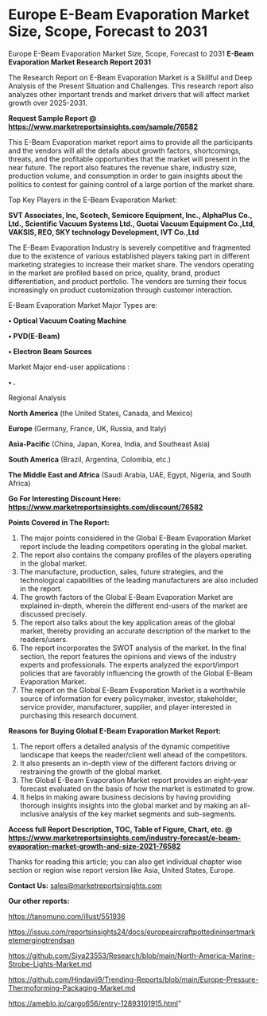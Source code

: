# Europe E-Beam Evaporation Market Size, Scope, Forecast to 2031
 Europe E-Beam Evaporation Market Size, Scope, Forecast to 2031
<strong>E-Beam Evaporation Market Research Report 2031</strong>

The Research Report on E-Beam Evaporation Market is a Skillful and Deep Analysis of the Present Situation and Challenges. This research report also analyzes other important trends and market drivers that will affect market growth over 2025-2031.

<strong>Request Sample Report @ <a href=https://www.marketreportsinsights.com/sample/76582>https://www.marketreportsinsights.com/sample/76582</a></strong>

This E-Beam Evaporation market report aims to provide all the participants and the vendors will all the details about growth factors, shortcomings, threats, and the profitable opportunities that the market will present in the near future. The report also features the revenue share, industry size, production volume, and consumption in order to gain insights about the politics to contest for gaining control of a large portion of the market share.

Top Key Players in the E-Beam Evaporation Market:

<strong>SVT Associates, Inc, Scotech, Semicore Equipment, Inc., AlphaPlus Co., Ltd., Scientific Vacuum Systems Ltd., Guotai Vacuum Equipment Co.,Ltd, VAKSIS, REO, SKY technology Development, IVT Co.,Ltd</strong>

The E-Beam Evaporation Industry is severely competitive and fragmented due to the existence of various established players taking part in different marketing strategies to increase their market share. The vendors operating in the market are profiled based on price, quality, brand, product differentiation, and product portfolio. The vendors are turning their focus increasingly on product customization through customer interaction.

E-Beam Evaporation Market Major Types are:

<strong>• Optical Vacuum Coating Machine

• PVD(E-Beam)

• Electron Beam Sources</strong>

Market Major end-user applications :

<strong>• .</strong>

Regional Analysis

</u><strong><b>North America</b></strong> (the United States, Canada, and Mexico)

<strong><b>Europe </b></strong>(Germany, France, UK, Russia, and Italy)

<strong><b>Asia-Pacific</b></strong> (China, Japan, Korea, India, and Southeast Asia)

<strong><b>South America</b></strong> (Brazil, Argentina, Colombia, etc.)

<strong><b>The Middle East and Africa</b></strong> (Saudi Arabia, UAE, Egypt, Nigeria, and South Africa)

<strong>Go For Interesting Discount Here: <a href=https://www.marketreportsinsights.com/discount/76582>https://www.marketreportsinsights.com/discount/76582</a></strong>

<strong>Points Covered in The Report:</strong>
<ol>
  <li>The major points considered in the Global E-Beam Evaporation Market report include the leading competitors operating in the global market.</li>
  <li>The report also contains the company profiles of the players operating in the global market.</li>
  <li>The manufacture, production, sales, future strategies, and the technological capabilities of the leading manufacturers are also included in the report.</li>
  <li>The growth factors of the Global E-Beam Evaporation Market are explained in-depth, wherein the different end-users of the market are discussed precisely.</li>
  <li>The report also talks about the key application areas of the global market, thereby providing an accurate description of the market to the readers/users.</li>
  <li>The report incorporates the SWOT analysis of the market. In the final section, the report features the opinions and views of the industry experts and professionals. The experts analyzed the export/import policies that are favorably influencing the growth of the Global E-Beam Evaporation Market.</li>
  <li>The report on the Global E-Beam Evaporation Market is a worthwhile source of information for every policymaker, investor, stakeholder, service provider, manufacturer, supplier, and player interested in purchasing this research document.</li>
</ol>
<strong>Reasons for Buying Global E-Beam Evaporation Market Report:</strong>

<ol>
  <li>The report offers a detailed analysis of the dynamic competitive landscape that keeps the reader/client well ahead of the competitors.</li>
  <li>It also presents an in-depth view of the different factors driving or restraining the growth of the global market.</li>
  <li>The Global E-Beam Evaporation Market report provides an eight-year forecast evaluated on the basis of how the market is estimated to grow.</li>
  <li>It helps in making aware business decisions by having providing thorough insights insights into the global market and by making an all-inclusive analysis of the key market segments and sub-segments.</li>
</ol>
<strong>Access full Report Description, TOC, Table of Figure, Chart, etc. @ <a href=https://www.marketreportsinsights.com/industry-forecast/e-beam-evaporation-market-growth-and-size-2021-76582>https://www.marketreportsinsights.com/industry-forecast/e-beam-evaporation-market-growth-and-size-2021-76582</a></strong>


Thanks for reading this article; you can also get individual chapter wise section or region wise report version like Asia, United States, Europe.

<strong>Contact Us:</strong>
sales@marketreportsinsights.com

<strong>Our other reports:</strong>

<a href=https://tanomuno.com/illust/551936>https://tanomuno.com/illust/551936</a>

<a href=https://issuu.com/reportsinsights24/docs/europeaircraftpottedininsertmarketemergingtrendsan>https://issuu.com/reportsinsights24/docs/europeaircraftpottedininsertmarketemergingtrendsan</a>

<a href=https://github.com/Siya23553/Research/blob/main/North-America-Marine-Strobe-Lights-Market.md>https://github.com/Siya23553/Research/blob/main/North-America-Marine-Strobe-Lights-Market.md</a>

<a href=https://github.com/Hindavii9/Trending-Reports/blob/main/Europe-Pressure-Thermoforming-Packaging-Market.md>https://github.com/Hindavii9/Trending-Reports/blob/main/Europe-Pressure-Thermoforming-Packaging-Market.md</a>

<a href=https://ameblo.jp/cargo656/entry-12893101915.html>https://ameblo.jp/cargo656/entry-12893101915.html</a>"
